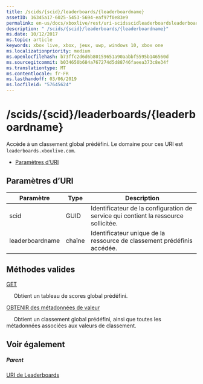```yaml
---
title: /scids/{scid}/leaderboards/{leaderboardname}
assetID: 16345a17-6025-5453-5694-eaf97f0e83e9
permalink: en-us/docs/xboxlive/rest/uri-scidsscidleaderboardsleaderboardname.html
description: " /scids/{scid}/leaderboards/{leaderboardname}"
ms.date: 10/12/2017
ms.topic: article
keywords: xbox live, xbox, jeux, uwp, windows 10, xbox one
ms.localizationpriority: medium
ms.openlocfilehash: b73ffc2d6d6b80159651a90aabbf5595b146560d
ms.sourcegitcommit: b034650b684a767274d5d88746faeea373c8e34f
ms.translationtype: MT
ms.contentlocale: fr-FR
ms.lasthandoff: 03/06/2019
ms.locfileid: "57645624"
---
```

# <a name="scidsscidleaderboardsleaderboardname"></a>/scids/{scid}/leaderboards/{leaderboardname}
Accède à un classement global prédéfini. Le domaine pour ces URI est `leaderboards.xboxlive.com`.
 
  * [Paramètres d’URI](#ID4EV)
 
<a id="ID4EV"></a>

 
## <a name="uri-parameters"></a>Paramètres d’URI
 
| Paramètre| Type| Description| 
| --- | --- | --- | 
| scid| GUID| Identificateur de la configuration de service qui contient la ressource sollicitée.| 
| leaderboardname| chaîne| Identificateur unique de la ressource de classement prédéfinis accédée.| 
  
<a id="ID4E3B"></a>

 
## <a name="valid-methods"></a>Méthodes valides

[GET](uri-scidsscidleaderboardsleaderboardnameget.md)

&nbsp;&nbsp; &nbsp;&nbsp;Obtient un tableau de scores global prédéfini.


[OBTENIR des métadonnées de valeur](uri-scidsscidleaderboardsleaderboardnamegetvaluemetadata.md)

&nbsp;&nbsp; &nbsp;&nbsp;Obtient un classement global prédéfini, ainsi que toutes les métadonnées associées aux valeurs de classement.

 
<a id="ID4EJC"></a>

 
## <a name="see-also"></a>Voir également
 
<a id="ID4ELC"></a>

 
##### <a name="parent"></a>Parent 

[URI de Leaderboards](atoc-reference-leaderboard.md)

   